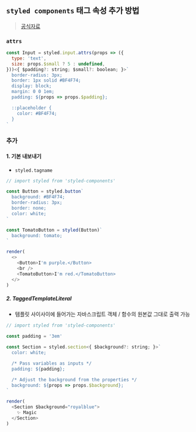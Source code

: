 ## `styled components` 태그 속성 추가 방법
> [공식자료](https://styled-components.com/docs/api#attrs)
### `attrs`
```js
const Input = styled.input.attrs(props => ({
  type: 'text',
  size: props.$small ? 5 : undefined,
}))<{ $padding?: string; $small?: boolean; }>`
  border-radius: 3px;
  border: 1px solid #BF4F74;
  display: block;
  margin: 0 0 1em;
  padding: ${props => props.$padding};

  ::placeholder {
    color: #BF4F74;
  }
`
```


### 추가
#### 1. 기본 내보내기
- `styled.tagname`



```js
// import styled from 'styled-components'

const Button = styled.button`
  background: #BF4F74;
  border-radius: 3px;
  border: none;
  color: white;
`

const TomatoButton = styled(Button)`
  background: tomato;
`

render(
  <>
    <Button>I'm purple.</Button>
    <br />
    <TomatoButton>I'm red.</TomatoButton>
  </>
)
```
##### 2. TaggedTemplateLiteral
- 템플릿 사이사이에 들어가는 자바스크립트 객체 / 함수의 원본값 그대로 출력 가능


```js
// import styled from 'styled-components'

const padding = '3em'

const Section = styled.section<{ $background?: string; }>`
  color: white;

  /* Pass variables as inputs */
  padding: ${padding};

  /* Adjust the background from the properties */
  background: ${props => props.$background};
`

render(
  <Section $background="royalblue">
    ✨ Magic
  </Section>
)
```
